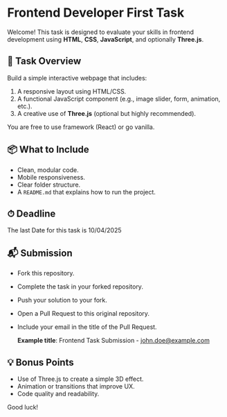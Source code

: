 # Frontend Developer First Task

Welcome! This task is designed to evaluate your skills in frontend development using **HTML**, **CSS**, **JavaScript**, and optionally **Three.js**.

## 🎯 Task Overview

Build a simple interactive webpage that includes:

1. A responsive layout using HTML/CSS.
2. A functional JavaScript component (e.g., image slider, form, animation, etc.).
3. A creative use of **Three.js** (optional but highly recommended).

You are free to use  framework (React) or go vanilla.

## 📦 What to Include

- Clean, modular code.
- Mobile responsiveness.
- Clear folder structure.
- A `README.md` that explains how to run the project.

## ⏱ Deadline

The last Date for this task is 10/04/2025

## 📬 Submission

- Fork this repository.
- Complete the task in your forked repository.
- Push your solution to your fork.
- Open a Pull Request to this original repository.
- Include your email in the title of the Pull Request.

  **Example title**: Frontend Task Submission - john.doe@example.com

## 💡 Bonus Points

- Use of Three.js to create a simple 3D effect.
- Animation or transitions that improve UX.
- Code quality and readability.

Good luck!
